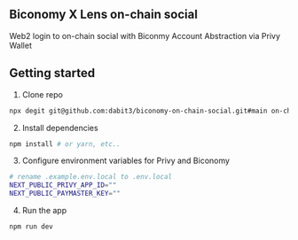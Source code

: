 ## Biconomy X Lens on-chain social 

Web2 login to on-chain social with Biconmy Account Abstraction via Privy Wallet

## Getting started

1. Clone repo

```sh
npx degit git@github.com:dabit3/biconomy-on-chain-social.git#main on-chain-social
```

2. Install dependencies

```sh
npm install # or yarn, etc..
```

3. Configure environment variables for Privy and Biconomy

```sh
# rename .example.env.local to .env.local 
NEXT_PUBLIC_PRIVY_APP_ID=""
NEXT_PUBLIC_PAYMASTER_KEY=""
```

4. Run the app

```sh
npm run dev
```